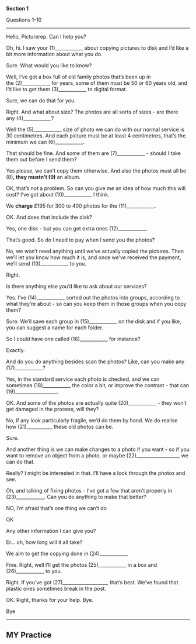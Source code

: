 **Section 1**

Questions 1-10

---

Hello, Picturerep. Can I help you?

Oh, hi. I saw your (1)____________ about copying pictures to disk and I’d like a bit more information about what you do.

Sure. What would you like to know?

Well, I’ve got a box full of old family photos that’s been up in the (2)____________ for years, some of them must be 50 or 60 years old, and I’d like to get them (3)____________ to digital format.

Sure, we can do that for you.

Right. And what about size? The photos are all sorts of sizes - are there any (4)____________?

Well the (5)____________ size of photo we can do with our normal service is 30 centimetres. And each picture must be at least 4 centimetres, that’s the minimum we can (6)____________.

That should be fine. And some of them are (7)____________ - should I take them out before I send them?

Yes please, we can’t copy them otherwise. And also the photos must all be (8)____________, they mustn’t (9)____________ an album.

OK, that’s not a problem. So can you give me an idea of how much this will cost? I’ve got about (10)____________ I think.

We **charge** £195 for 300 to 400 photos for the (11)____________.

OK. And does that include the disk?

Yes, one disk - but you can get extra ones (12)____________.

That’s good. So do I need to pay when I send you the photos?

No, we won’t need anything until we’ve actually copied the pictures. Then we’ll let you know how much it is, and once we’ve received the payment, we’ll send (13)____________ to you.

Right.

Is there anything else you’d like to ask about our services?

Yes. I’ve (14)____________ sorted out the photos into groups, according to what they’re about - so can you keep them in those groups when you copy them?

Sure. We’ll save each group in (15)____________ on the disk and if you like, you can suggest a name for each folder.

So I could have one called (16)____________ for instance?

Exactly.

And do you do anything besides scan the photos? Like, can you make any (17)____________?

Yes, in the standard service each photo is checked, and we can sometimes (18)____________ the color a bit, or improve the contrast - that can (19)__________________.

OK. And some of the photos are actually quite (20)____________ - they won’t get damaged in the process, will they?

No, if any look particularly fragile, we’d do them by hand. We do realise how (21)___________ these old photos can be.

Sure.

And another thing is we can make changes to a photo if you want - so if you want to remove an object from a photo, or maybe (22)__________________, we can do that.

Really? I might be interested in that. I’ll have a look through the photos and see.

Oh, and talking of fixing photos - I’ve got a few that aren’t properly in (23)____________. Can you do anything to make that better?

NO, I’m afraid that’s one thing we can’t do

OK

Any other information I can give you?

Er... oh, how long will it all take?

We aim to get the copying done in (24)____________

Fine. Right, well I’ll get the photos (25)____________ in a box and (26)____________ to you.

Right. If you’ve got (27)___________________, that’s best. We’ve found that plastic ones sometimes break in the post.

OK. Right, thanks for your help. Bye.

Bye

----
## MY Practice
